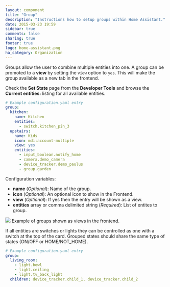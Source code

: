 ```yaml
---
layout: component
title: "Group"
description: "Instructions how to setup groups within Home Assistant."
date: 2015-03-23 19:59
sidebar: true
comments: false
sharing: true
footer: true
logo: home-assistant.png
ha_category: Organization
---
```


Groups allow the user to combine multiple entities into one. A group can be promoted to a **view** by setting the `view` option to `yes`. This will make the group available as a new tab in the frontend.

Check the **Set State** page from the **Developer Tools** and browse the **Current entities:** listing for all available entities.

```yaml
# Example configuration.yaml entry
group:
  kitchen:
    name: Kitchen
    entities:
      - switch.kitchen_pin_3
  upstairs:
    name: Kids
    icon: mdi:account-multiple
    view: yes
    entities:
      - input_boolean.notify_home
      - camera.demo_camera
      - device_tracker.demo_paulus
      - group.garden
```

Configuration variables:

- **name** (*Optional*): Name of the group.
- **icon** (*Optional*): An optional icon to show in the Frontend.
- **view** (*Optional*): If yes then the entry will be shown as a view.
- **entities** array or comma delimited string (*Required*): List of entites to group.

<p class='img'>
<img src='/images/blog/2016-01-release-12/views.png'>
Example of groups shown as views in the frontend.
</p>

If all entities are switches or lights they can be controlled as one with a switch at the top of the card. Grouped states should share the same type of states (ON/OFF or HOME/NOT_HOME).

```yaml
# Example configuration.yaml entry
group:
  living_room:
    - light.bowl
    - light.ceiling
    - light.tv_back_light
  children: device_tracker.child_1, device_tracker.child_2
```
